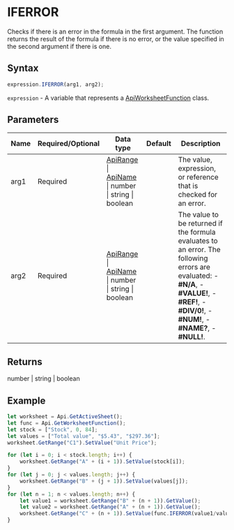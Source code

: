 # IFERROR

Checks if there is an error in the formula in the first argument. The function returns the result of the formula if there is no error, or the value specified in the second argument if there is one.

## Syntax

```javascript
expression.IFERROR(arg1, arg2);
```

`expression` - A variable that represents a [ApiWorksheetFunction](../ApiWorksheetFunction.md) class.

## Parameters

| **Name** | **Required/Optional** | **Data type** | **Default** | **Description** |
| ------------- | ------------- | ------------- | ------------- | ------------- |
| arg1 | Required | [ApiRange](../../ApiRange/ApiRange.md) \| [ApiName](../../ApiName/ApiName.md) \| number \| string \| boolean |  | The value, expression, or reference that is checked for an error. |
| arg2 | Required | [ApiRange](../../ApiRange/ApiRange.md) \| [ApiName](../../ApiName/ApiName.md) \| number \| string \| boolean |  | The value to be returned if the formula evaluates to an error. The following errors are evaluated: -**#N/A**, -**#VALUE!**, -**#REF!**, -**#DIV/0!**, -**#NUM!**, -**#NAME?**, -**#NULL!**. |

## Returns

number \| string \| boolean

## Example



```javascript editor-xlsx
let worksheet = Api.GetActiveSheet();
let func = Api.GetWorksheetFunction();
let stock = ["Stock", 0, 84];
let values = ["Total value", "$5.43", "$297.36"];
worksheet.GetRange("C1").SetValue("Unit Price");

for (let i = 0; i < stock.length; i++) {
    worksheet.GetRange("A" + (i + 1)).SetValue(stock[i]);
}
for (let j = 0; j < values.length; j++) {
    worksheet.GetRange("B" + (j + 1)).SetValue(values[j]);
}
for (let n = 1; n < values.length; n++) {
    let value1 = worksheet.GetRange("B" + (n + 1)).GetValue();
    let value2 = worksheet.GetRange("A" + (n + 1)).GetValue();
    worksheet.GetRange("C" + (n + 1)).SetValue(func.IFERROR(value1/value2, "Out of stock"));
}
```
